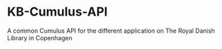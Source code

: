 # KB-Cumulus-API
A common Cumulus API for the different application on The Royal Danish Library in Copenhagen
